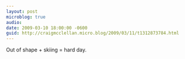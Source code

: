 ```yaml
---
layout: post
microblog: true
audio: 
date: 2009-03-10 18:00:00 -0600
guid: http://craigmcclellan.micro.blog/2009/03/11/t1312873784.html
---
```

Out of shape + skiing = hard day.
